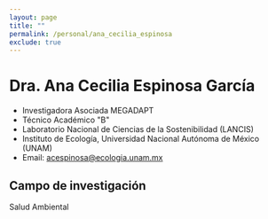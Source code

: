 ```yaml
---
layout: page
title: ""
permalink: /personal/ana_cecilia_espinosa
exclude: true
---
```


# Dra. Ana Cecilia Espinosa García

- Investigadora Asociada MEGADAPT
- Técnico Académico "B"
- Laboratorio Nacional de Ciencias de la Sostenibilidad (LANCIS)
- Instituto de Ecología, Universidad Nacional Autónoma de México (UNAM)
- Email: acespinosa@ecologia.unam.mx



## Campo de investigación

Salud Ambiental
